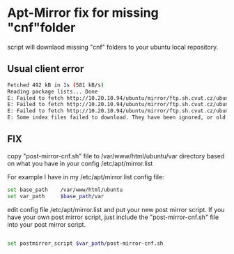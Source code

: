 # Apt-Mirror fix for missing "cnf"folder 

script will downlaod missing "cnf" folders to your ubuntu local repository.

## Usual client error 
```bash
Fetched 492 kB in 1s (581 kB/s)
Reading package lists... Done
E: Failed to fetch http://10.20.10.94/ubuntu/mirror/ftp.sh.cvut.cz/ubuntu/dists/focal/main/cnf/Commands-amd64  404  Not Found [IP: 10.20.10.94 80]
E: Failed to fetch http://10.20.10.94/ubuntu/mirror/ftp.sh.cvut.cz/ubuntu/dists/focal-updates/main/cnf/Commands-amd64  404  Not Found [IP: 10.20.10.94 80]
E: Failed to fetch http://10.20.10.94/ubuntu/mirror/ftp.sh.cvut.cz/ubuntu/dists/focal-security/main/cnf/Commands-amd64  404  Not Found [IP: 10.20.10.94 80]
E: Some index files failed to download. They have been ignored, or old ones used instead.
```

## FIX
copy  "post-mirror-cnf.sh" file to /var/www/html/ubuntu/var directory based on what you have in your config /etc/apt/mirror.list

For example I have in my /etc/apt/mirror.list config file:
```bash
set base_path    /var/www/html/ubuntu
set var_path     $base_path/var
```

edit config file /etc/apt/mirror.list and put your new post mirror script. If you have your own post mirror script, just include the "post-mirror-cnf.sh" file into your post mirror script.

```bash

set postmirror_script $var_path/post-mirror-cnf.sh

```
